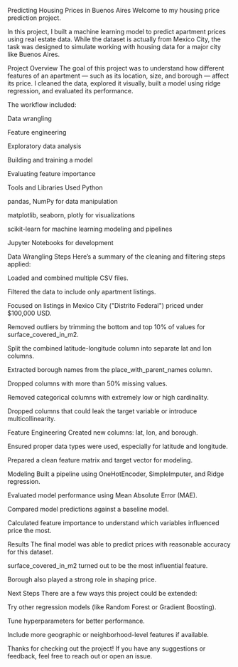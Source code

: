 Predicting Housing Prices in Buenos Aires
Welcome to my housing price prediction project.

In this project, I built a machine learning model to predict apartment prices using real estate data. While the dataset is actually from Mexico City, the task was designed to simulate working with housing data for a major city like Buenos Aires.

Project Overview
The goal of this project was to understand how different features of an apartment — such as its location, size, and borough — affect its price. I cleaned the data, explored it visually, built a model using ridge regression, and evaluated its performance.

The workflow included:

Data wrangling

Feature engineering

Exploratory data analysis

Building and training a model

Evaluating feature importance

Tools and Libraries Used
Python

pandas, NumPy for data manipulation

matplotlib, seaborn, plotly for visualizations

scikit-learn for machine learning modeling and pipelines

Jupyter Notebooks for development

Data Wrangling Steps
Here’s a summary of the cleaning and filtering steps applied:

Loaded and combined multiple CSV files.

Filtered the data to include only apartment listings.

Focused on listings in Mexico City ("Distrito Federal") priced under $100,000 USD.

Removed outliers by trimming the bottom and top 10% of values for surface_covered_in_m2.

Split the combined latitude-longitude column into separate lat and lon columns.

Extracted borough names from the place_with_parent_names column.

Dropped columns with more than 50% missing values.

Removed categorical columns with extremely low or high cardinality.

Dropped columns that could leak the target variable or introduce multicollinearity.

Feature Engineering
Created new columns: lat, lon, and borough.

Ensured proper data types were used, especially for latitude and longitude.

Prepared a clean feature matrix and target vector for modeling.

Modeling
Built a pipeline using OneHotEncoder, SimpleImputer, and Ridge regression.

Evaluated model performance using Mean Absolute Error (MAE).

Compared model predictions against a baseline model.

Calculated feature importance to understand which variables influenced price the most.

Results
The final model was able to predict prices with reasonable accuracy for this dataset.

surface_covered_in_m2 turned out to be the most influential feature.

Borough also played a strong role in shaping price.

Next Steps
There are a few ways this project could be extended:

Try other regression models (like Random Forest or Gradient Boosting).

Tune hyperparameters for better performance.

Include more geographic or neighborhood-level features if available.

Thanks for checking out the project! If you have any suggestions or feedback, feel free to reach out or open an issue.
